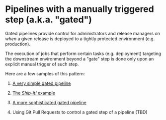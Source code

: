 # Pipelines with a manually triggered step (a.k.a. "gated")

Gated pipelines provide control for administrators and release managers on *when* a given release is deployed to a tightly protected environment (e.g. production).

The execution of jobs that perform certain tasks (e.g. deployment) targeting the downstream environment beyond a "gate" step is done only upon an explicit manual trigger of such step.

Here are a few samples of this pattern:

1. [A very simple gated pipeline](01-simple)  

1. [The _Ship-it!_ example](02-shipit)  

1. [A more sophisticated gated pipeline](03-shipit-enhanced)  

1. Using Git Pull Requests to control a gated step of a pipeline (TBD)
